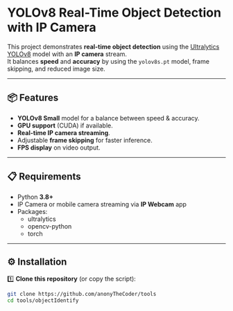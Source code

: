 # YOLOv8 Real-Time Object Detection with IP Camera

This project demonstrates **real-time object detection** using the [Ultralytics YOLOv8](https://github.com/ultralytics/ultralytics) model with an **IP camera** stream.  
It balances **speed** and **accuracy** by using the `yolov8s.pt` model, frame skipping, and reduced image size.

---

## 📦 Features
- **YOLOv8 Small** model for a balance between speed & accuracy.
- **GPU support** (CUDA) if available.
- **Real-time IP camera streaming**.
- Adjustable **frame skipping** for faster inference.
- **FPS display** on video output.

---

## 📋 Requirements

- Python **3.8+**
- IP Camera or mobile camera streaming via **IP Webcam** app
- Packages:
  - ultralytics
  - opencv-python
  - torch

---

## ⚙️ Installation

1️⃣ **Clone this repository** (or copy the script):

```bash
git clone https://github.com/anonyTheCoder/tools
cd tools/objectIdentify
